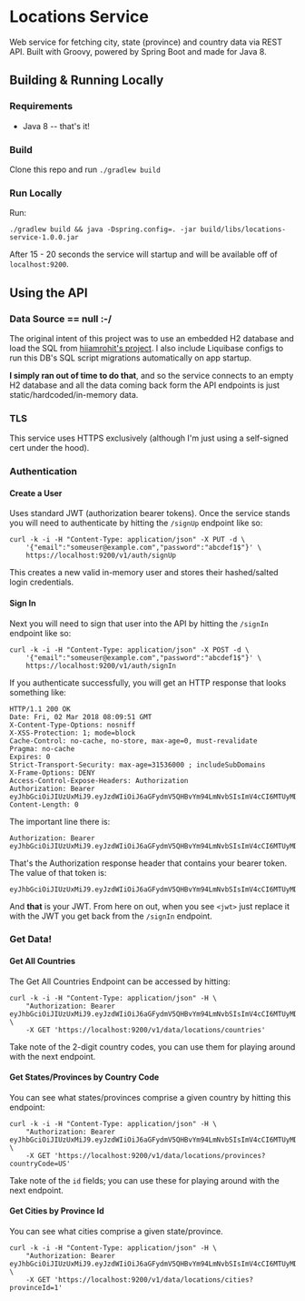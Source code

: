 # Locations Service
Web service for fetching city, state (province) and country data via REST API. Built with Groovy,
powered by Spring Boot and made for Java 8.

## Building & Running Locally
### Requirements
* Java 8 -- that's it!

### Build
Clone this repo and run `./gradlew build`

### Run Locally
Run:

```
./gradlew build && java -Dspring.config=. -jar build/libs/locations-service-1.0.0.jar
```

After 15 - 20 seconds the service will startup and will be available off of `localhost:9200`.

## Using the API
### Data Source == null :-/
The original intent of this project was to use an embedded H2 database and load the SQL from
[hiiamrohit's project](https://github.com/hiiamrohit/Countries-States-Cities-database). I also
include Liquibase configs to run this DB's SQL script migrations automatically on app startup.

**I simply ran out of time to do that**, and so the service connects to an empty H2 database and
all the data coming back form the API endpoints is just static/hardcoded/in-memory data.

### TLS
This service uses HTTPS exclusively (although I'm just using a self-signed cert under the hood).

### Authentication
#### Create a User
Uses standard JWT (authorization bearer tokens). Once the service stands you will need to
authenticate by hitting the `/signUp` endpoint like so:

```
curl -k -i -H "Content-Type: application/json" -X PUT -d \
    '{"email":"someuser@example.com","password":"abcdef1$"}' \
    https://localhost:9200/v1/auth/signUp
``` 

This creates a new valid in-memory user and stores their hashed/salted login credentials.

#### Sign In
Next you will need to sign that user into the API by hitting the `/signIn` endpoint like so:

```
curl -k -i -H "Content-Type: application/json" -X POST -d \
    '{"email":"someuser@example.com","password":"abcdef1$"}' \
    https://localhost:9200/v1/auth/signIn
```

If you authenticate successfully, you will get an HTTP response that looks something like:

```
HTTP/1.1 200 OK
Date: Fri, 02 Mar 2018 08:09:51 GMT
X-Content-Type-Options: nosniff
X-XSS-Protection: 1; mode=block
Cache-Control: no-cache, no-store, max-age=0, must-revalidate
Pragma: no-cache
Expires: 0
Strict-Transport-Security: max-age=31536000 ; includeSubDomains
X-Frame-Options: DENY
Access-Control-Expose-Headers: Authorization
Authorization: Bearer eyJhbGciOiJIUzUxMiJ9.eyJzdWIiOiJ6aGFydmV5QHBvYm94LmNvbSIsImV4cCI6MTUyMDA2NDU5MX0.RX0wl44HBshilM8j5ItrR0SO0YwnLGNLKbEuOjN0pzNz0DUN6LMNQRlfTQwsXILRLLDmWWr5SxjLdDCK7Aoscw
Content-Length: 0
```

The important line there is:

```
Authorization: Bearer eyJhbGciOiJIUzUxMiJ9.eyJzdWIiOiJ6aGFydmV5QHBvYm94LmNvbSIsImV4cCI6MTUyMDA2NDU5MX0.RX0wl44HBshilM8j5ItrR0SO0YwnLGNLKbEuOjN0pzNz0DUN6LMNQRlfTQwsXILRLLDmWWr5SxjLdDCK7Aoscw
```

That's the Authorization response header that contains your bearer token. The value of that token is:

```
eyJhbGciOiJIUzUxMiJ9.eyJzdWIiOiJ6aGFydmV5QHBvYm94LmNvbSIsImV4cCI6MTUyMDA2NDU5MX0.RX0wl44HBshilM8j5ItrR0SO0YwnLGNLKbEuOjN0pzNz0DUN6LMNQRlfTQwsXILRLLDmWWr5SxjLdDCK7Aoscw
```

And **that** is your JWT. From here on out, when you see `<jwt>` just replace it with the JWT you get back from the `/signIn` endpoint.

### Get Data!
#### Get All Countries
The Get All Countries Endpoint can be accessed by hitting:

```
curl -k -i -H "Content-Type: application/json" -H \
    "Authorization: Bearer eyJhbGciOiJIUzUxMiJ9.eyJzdWIiOiJ6aGFydmV5QHBvYm94LmNvbSIsImV4cCI6MTUyMDA2NDU5MX0.RX0wl44HBshilM8j5ItrR0SO0YwnLGNLKbEuOjN0pzNz0DUN6LMNQRlfTQwsXILRLLDmWWr5SxjLdDCK7Aoscw" \
    -X GET 'https://localhost:9200/v1/data/locations/countries'
```

Take note of the 2-digit country codes, you can use them for playing around with the next endpoint.

#### Get States/Provinces by Country Code
You can see what states/provinces comprise a given country by hitting this endpoint:

```
curl -k -i -H "Content-Type: application/json" -H \
    "Authorization: Bearer eyJhbGciOiJIUzUxMiJ9.eyJzdWIiOiJ6aGFydmV5QHBvYm94LmNvbSIsImV4cCI6MTUyMDA2NDU5MX0.RX0wl44HBshilM8j5ItrR0SO0YwnLGNLKbEuOjN0pzNz0DUN6LMNQRlfTQwsXILRLLDmWWr5SxjLdDCK7Aoscw" \
    -X GET 'https://localhost:9200/v1/data/locations/provinces?countryCode=US'
```

Take note of the `id` fields; you can use these for playing around with the next endpoint.

#### Get Cities by Province Id
You can see what cities comprise a given state/province.

```
curl -k -i -H "Content-Type: application/json" -H \
    "Authorization: Bearer eyJhbGciOiJIUzUxMiJ9.eyJzdWIiOiJ6aGFydmV5QHBvYm94LmNvbSIsImV4cCI6MTUyMDA2NDU5MX0.RX0wl44HBshilM8j5ItrR0SO0YwnLGNLKbEuOjN0pzNz0DUN6LMNQRlfTQwsXILRLLDmWWr5SxjLdDCK7Aoscw" \
    -X GET 'https://localhost:9200/v1/data/locations/cities?provinceId=1'
```

